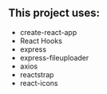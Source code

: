 ## This project uses:

- create-react-app
- React Hooks
- express
- express-fileuploader
- axios
- reactstrap
- react-icons
